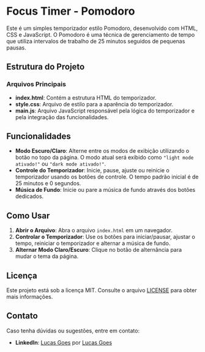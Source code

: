 # Focus Timer - Pomodoro

Este é um simples temporizador estilo Pomodoro, desenvolvido com HTML, CSS e JavaScript. O Pomodoro é uma técnica de gerenciamento de tempo que utiliza intervalos de trabalho de 25 minutos seguidos de pequenas pausas.

## Estrutura do Projeto

### Arquivos Principais

- **index.html**: Contém a estrutura HTML do temporizador.
- **style.css**: Arquivo de estilo para a aparência do temporizador.
- **main.js**: Arquivo JavaScript responsável pela lógica do temporizador e pela integração das funcionalidades.

## Funcionalidades

- **Modo Escuro/Claro**: Alterne entre os modos de exibição utilizando o botão no topo da página. O modo atual será exibido como `"light mode ativado!"` ou `"dark mode ativado!"`.
- **Controle do Temporizador**: Inicie, pause, ajuste ou reinicie o temporizador usando os botões de controle. O tempo padrão inicial é de 25 minutos e 0 segundos.
- **Música de Fundo**: Inicie ou pare a música de fundo através dos botões dedicados.

## Como Usar

1. **Abrir o Arquivo**: Abra o arquivo `index.html` em um navegador.
2. **Controlar o Temporizador**: Use os botões para iniciar/pausar, ajustar o tempo, reiniciar o temporizador e alternar a música de fundo.
3. **Alternar Modo Claro/Escuro**: Clique no botão de alternância para mudar o tema da página.

## Licença

Este projeto está sob a licença MIT. Consulte o arquivo [LICENSE](./LICENSE) para obter mais informações.

## Contato

Caso tenha dúvidas ou sugestões, entre em contato:

- **LinkedIn**: [Lucas Goes](https://www.linkedin.com/in/lucasgoesss)
por [Lucas Goes](https://github.com/lucasgoesss)